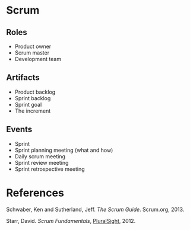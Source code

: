 # Scrum
## Roles
- Product owner
- Scrum master
- Development team

## Artifacts
- Product backlog
- Sprint backlog
- Sprint goal
- The increment

## Events
- Sprint
- Sprint planning meeting (what and how)
- Daily scrum meeting
- Sprint review meeting
- Sprint retrospective meeting

# References
Schwaber, Ken and Sutherland, Jeff. *The Scrum Guide*. Scrum.org, 2013.

Starr, David. *Scrum Fundamentals*, [PluralSight](http://www.pluralsight.com/courses/scrum-fundamentals), 2012.
